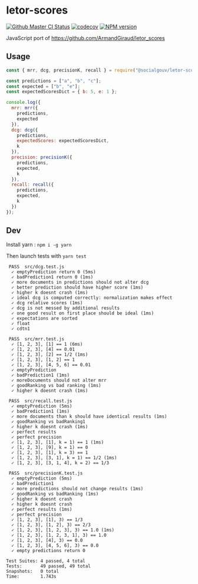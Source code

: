 # letor-scores

[![Github Master CI Status](https://github.com/SocialGouv/letor-scores/workflows/CI/badge.svg?branch=master)](https://github.com/SocialGouv/letor-scores/actions/)
[![codecov](https://codecov.io/gh/SocialGouv/letor-scores/branch/master/graph/badge.svg)](https://codecov.io/gh/SocialGouv/letor-scores)
[![NPM version](http://img.shields.io/npm/v/@socialgouv/letor-scores.svg)](https://npmjs.org/package/@socialgouv/letor-scores)

JavaScript port of https://github.com/ArmandGiraud/letor_scores

## Usage

```js
const { mrr, dcg, precisionK, recall } = require("@socialgouv/letor-scores");

const predictions = ["a", "b", "c"];
const expected = ["b", "e"];
const expectedScoresDict = { b: 5, e: 1 };

console.log({
  mrr: mrr({
    predictions,
    expected
  }),
  dcg: dcg({
    predictions,
    expectedScores: expectedScoresDict,
    k
  }),
  precision: precisionK({
    predictions,
    expected,
    k
  }),
  recall: recall({
    predictions,
    expected,
    k
  })
});
```

## Dev

Install yarn : `npm i -g yarn`

Then launch tests with `yarn test`

```
 PASS  src/dcg.test.js
  ✓ emptyPrediction return 0 (5ms)
  ✓ badPrediction1 return 0 (1ms)
  ✓ more documents in predictions should not alter dcg
  ✓ better prediction should have higher score (1ms)
  ✓ higher k doesnt crash (1ms)
  ✓ ideal dcg is computed correctly: normalization makes effect
  ✓ dcg relative scores (1ms)
  ✓ dcg is not messed by additional results
  ✓ one good result on first place should be ideal (1ms)
  ✓ expectations are sorted
  ✓ float
  ✓ cdtn1

 PASS  src/mrr.test.js
  ✓ [1, 2, 3], [1] == 1 (6ms)
  ✓ [1, 2, 3], [4] == 0.01
  ✓ [1, 2, 3], [2] == 1/2 (1ms)
  ✓ [1, 2, 3], [1, 2] == 1
  ✓ [1, 2, 3], [4, 5, 6] == 0.01
  ✓ emptyPrediction
  ✓ badPrediction1 (1ms)
  ✓ moreDocuments should not alter mrr
  ✓ goodRanking vs bad ranking (1ms)
  ✓ higher k doesnt crash (1ms)

 PASS  src/recall.test.js
  ✓ emptyPrediction (5ms)
  ✓ badPrediction1 (1ms)
  ✓ more documents than k should have identical results (1ms)
  ✓ goodRanking vs badRanking1
  ✓ higher k doesnt crash (1ms)
  ✓ perfect results
  ✓ perfect precision
  ✓ [1, 2, 3], [1], k = 1) == 1 (1ms)
  ✓ [1, 2, 3], [9], k = 1) == 0
  ✓ [1, 2, 3], [1], k = 3) == 1
  ✓ [1, 2, 3], [3, 1], k = 1) == 1/2 (1ms)
  ✓ [1, 2, 3], [3, 1, 4], k = 2) == 1/3

 PASS  src/precisionK.test.js
  ✓ emptyPrediction (5ms)
  ✓ badPrediction1
  ✓ more predictions should not change results (1ms)
  ✓ goodRanking vs badRanking (1ms)
  ✓ higher k doesnt crash
  ✓ higher k doesnt crash
  ✓ perfect results (1ms)
  ✓ perfect precision
  ✓ [1, 2, 3], [1], 3) == 1/3
  ✓ [1, 2, 3], [1, 2], 3) == 2/3
  ✓ [1, 2, 3], [1, 2, 3], 3) == 1.0 (1ms)
  ✓ [1, 2, 3], [1, 2, 3, 1], 3) == 1.0
  ✓ [1, 2, 3], [4], 3) == 0.0
  ✓ [1, 2, 3], [4, 5, 6], 3) == 0.0
  ✓ empty predictions return 0

Test Suites: 4 passed, 4 total
Tests:       49 passed, 49 total
Snapshots:   0 total
Time:        1.743s
```
